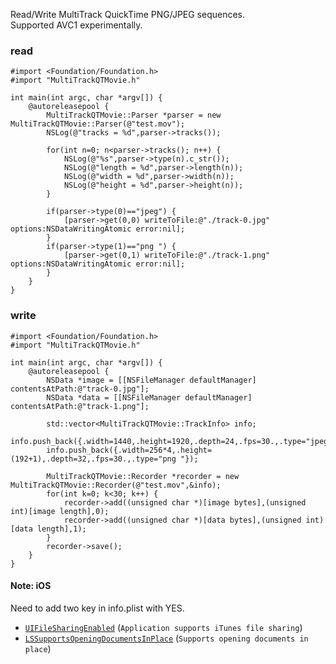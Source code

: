 Read/Write MultiTrack QuickTime PNG/JPEG sequences.  
Supported AVC1 experimentally.

### read

```
#import <Foundation/Foundation.h>
#import "MultiTrackQTMovie.h"

int main(int argc, char *argv[]) {
    @autoreleasepool {
        MultiTrackQTMovie::Parser *parser = new MultiTrackQTMovie::Parser(@"test.mov");
        NSLog(@"tracks = %d",parser->tracks());
        
        for(int n=0; n<parser->tracks(); n++) {
            NSLog(@"%s",parser->type(n).c_str());
            NSLog(@"length = %d",parser->length(n));
            NSLog(@"width = %d",parser->width(n));
            NSLog(@"height = %d",parser->height(n));
        }
        
        if(parser->type(0)=="jpeg") {
            [parser->get(0,0) writeToFile:@"./track-0.jpg" options:NSDataWritingAtomic error:nil];
        }
        if(parser->type(1)=="png ") {
            [parser->get(0,1) writeToFile:@"./track-1.png" options:NSDataWritingAtomic error:nil];
        }
    }
}
```

### write

```
#import <Foundation/Foundation.h>
#import "MultiTrackQTMovie.h"

int main(int argc, char *argv[]) {
    @autoreleasepool {
        NSData *image = [[NSFileManager defaultManager] contentsAtPath:@"track-0.jpg"];
        NSData *data = [[NSFileManager defaultManager] contentsAtPath:@"track-1.png"];
        
        std::vector<MultiTrackQTMovie::TrackInfo> info;
        info.push_back({.width=1440,.height=1920,.depth=24,.fps=30.,.type="jpeg"});
        info.push_back({.width=256*4,.height=(192+1),.depth=32,.fps=30.,.type="png "});
        
        MultiTrackQTMovie::Recorder *recorder = new MultiTrackQTMovie::Recorder(@"test.mov",&info);
        for(int k=0; k<30; k++) {
            recorder->add((unsigned char *)[image bytes],(unsigned int)[image length],0);
            recorder->add((unsigned char *)[data bytes],(unsigned int)[data length],1);
        }
        recorder->save();
    }
}
```

#### Note: iOS

Need to add two key in info.plist with YES.

- [`UIFileSharingEnabled`](https://developer.apple.com/library/content/documentation/General/Reference/InfoPlistKeyReference/Articles/iPhoneOSKeys.html#//apple_ref/doc/uid/TP40009252-SW20) (`Application supports iTunes file sharing`)
- [`LSSupportsOpeningDocumentsInPlace`](https://developer.apple.com/library/content/documentation/General/Reference/InfoPlistKeyReference/Articles/LaunchServicesKeys.html#//apple_ref/doc/uid/TP40009250-SW13) (`Supports opening documents in place`)
